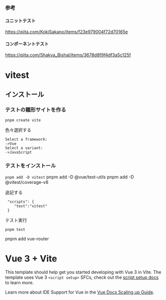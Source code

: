 ### 参考
#### ユニットテスト
https://qiita.com/KokiSakano/items/f23e979004f72d70165e
#### コンポーネントテスト
https://qiita.com/Shakya_Bishal/items/3678d8f9f4df3a5c125f

# vitest



## インストール



### テストの雛形サイトを作る

`pnpm create vite`

色々選択する

```
Select a framework:
->Vue
Select a variant:
->JavaScript
```



### テストをインストール

`pnpm add -D vitest`
pnpm add -D @vue/test-utils
pnpm add -D @vitest/coverage-v8


追記する

```
 "scripts": {
    "test":"vitest"
 }
```



テスト実行

`pnpm test`



pnpm add vue-router









# Vue 3 + Vite

This template should help get you started developing with Vue 3 in Vite. The template uses Vue 3 `<script setup>` SFCs, check out the [script setup docs](https://v3.vuejs.org/api/sfc-script-setup.html#sfc-script-setup) to learn more.

Learn more about IDE Support for Vue in the [Vue Docs Scaling up Guide](https://vuejs.org/guide/scaling-up/tooling.html#ide-support).
